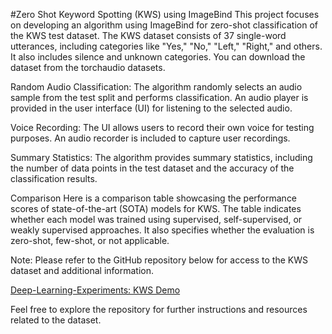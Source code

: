 
#Zero Shot Keyword Spotting (KWS) using ImageBind
This project focuses on developing an algorithm using ImageBind for zero-shot classification of the KWS test dataset. The KWS dataset consists of 37 single-word utterances, including categories like "Yes," "No," "Left," "Right," and others. It also includes silence and unknown categories. You can download the dataset from the torchaudio datasets.

Random Audio Classification: The algorithm randomly selects an audio sample from the test split and performs classification. An audio player is provided in the user interface (UI) for listening to the selected audio.

Voice Recording: The UI allows users to record their own voice for testing purposes. An audio recorder is included to capture user recordings.

Summary Statistics: The algorithm provides summary statistics, including the number of data points in the test dataset and the accuracy of the classification results.

Comparison
Here is a comparison table showcasing the performance scores of state-of-the-art (SOTA) models for KWS. The table indicates whether each model was trained using supervised, self-supervised, or weakly supervised approaches. It also specifies whether the evaluation is zero-shot, few-shot, or not applicable.

Note: Please refer to the GitHub repository below for access to the KWS dataset and additional information.

[Deep-Learning-Experiments: KWS Demo](https://github.com/roatienza/Deep-Learning-Experiments/blob/master/versions/2022/supervised/python/kws_demo.ipynb)

Feel free to explore the repository for further instructions and resources related to the dataset.
